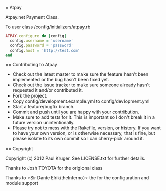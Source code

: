 = Atpay

Atpay.net Payment Class.

To user class
/config/initializers/atpay.rb

```ruby
ATPAY.configure do |config|
  config.username = 'username'
  config.password = 'password'
  config.host = 'http://test.com'
end
```
== Contributing to Atpay
* Check out the latest master to make sure the feature hasn't been implemented or the bug hasn't been fixed yet.
* Check out the issue tracker to make sure someone already hasn't requested it and/or contributed it.
* Fork the project.
* Copy config/development.example.yml to config/devlopment.yml
* Start a feature/bugfix branch.
* Commit and push until you are happy with your contribution.
* Make sure to add tests for it. This is important so I don't break it in a future version unintentionally.
* Please try not to mess with the Rakefile, version, or history. If you want to have your own version, or is otherwise necessary, that is fine, but please isolate to its own commit so I can cherry-pick around it.

== Copyright

Copyright (c) 2012 Paul Kruger. See LICENSE.txt for further details.

Thanks to Josh TOYOTA for the origional class

Thanks to ♆Sir Dante Elrik(theInferno)♆ the  for the configuration and module support
